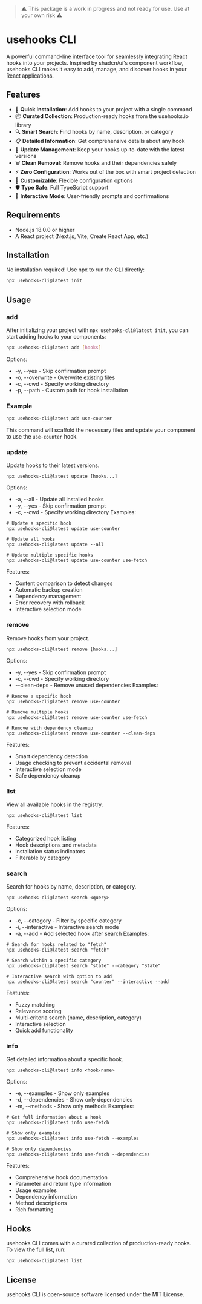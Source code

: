 > ⚠️ This package is a work in progress and not ready for use. Use at your own risk ⚠️

# usehooks CLI

A powerful command-line interface tool for seamlessly integrating React hooks into your projects. Inspired by shadcn/ui's component workflow, usehooks CLI makes it easy to add, manage, and discover hooks in your React applications.

## Features

- 🚀 **Quick Installation**: Add hooks to your project with a single command
- 📦 **Curated Collection**: Production-ready hooks from the usehooks.io library
- 🔍 **Smart Search**: Find hooks by name, description, or category
- 📋 **Detailed Information**: Get comprehensive details about any hook
- 🔄 **Update Management**: Keep your hooks up-to-date with the latest versions
- 🗑️ **Clean Removal**: Remove hooks and their dependencies safely
- ⚡️ **Zero Configuration**: Works out of the box with smart project detection
- 🎨 **Customizable**: Flexible configuration options
- 🛡️ **Type Safe**: Full TypeScript support
- 📱 **Interactive Mode**: User-friendly prompts and confirmations

## Requirements

- Node.js 18.0.0 or higher
- A React project (Next.js, Vite, Create React App, etc.)

## Installation

No installation required! Use npx to run the CLI directly:

```bash
npx usehooks-cli@latest init
```

## Usage

### add

After initializing your project with `npx usehooks-cli@latest init`, you can start adding hooks to your components:

```bash
npx usehooks-cli@latest add [hooks]
```

Options:

- -y, --yes - Skip confirmation prompt
- -o, --overwrite - Overwrite existing files
- -c, --cwd <cwd> - Specify working directory
- -p, --path <path> - Custom path for hook installation

### Example

```bash
npx usehooks-cli@latest add use-counter
```

This command will scaffold the necessary files and update your component to use the `use-counter` hook.

### update

Update hooks to their latest versions.

```
npx usehooks-cli@latest update [hooks...]
```

Options:

- -a, --all - Update all installed hooks
- -y, --yes - Skip confirmation prompt
- -c, --cwd <cwd> - Specify working directory
  Examples:

```
# Update a specific hook
npx usehooks-cli@latest update use-counter

# Update all hooks
npx usehooks-cli@latest update --all

# Update multiple specific hooks
npx usehooks-cli@latest update use-counter use-fetch
```

Features:

- Content comparison to detect changes
- Automatic backup creation
- Dependency management
- Error recovery with rollback
- Interactive selection mode

### remove

Remove hooks from your project.

```
npx usehooks-cli@latest remove [hooks...]
```

Options:

- -y, --yes - Skip confirmation prompt
- -c, --cwd <cwd> - Specify working directory
- --clean-deps - Remove unused dependencies
  Examples:

```
# Remove a specific hook
npx usehooks-cli@latest remove use-counter

# Remove multiple hooks
npx usehooks-cli@latest remove use-counter use-fetch

# Remove with dependency cleanup
npx usehooks-cli@latest remove use-counter --clean-deps
```

Features:

- Smart dependency detection
- Usage checking to prevent accidental removal
- Interactive selection mode
- Safe dependency cleanup

### list

View all available hooks in the registry.

```
npx usehooks-cli@latest list
```

Features:

- Categorized hook listing
- Hook descriptions and metadata
- Installation status indicators
- Filterable by category

### search

Search for hooks by name, description, or category.

```
npx usehooks-cli@latest search <query>
```

Options:

- -c, --category <category> - Filter by specific category
- -i, --interactive - Interactive search mode
- -a, --add - Add selected hook after search
  Examples:

```
# Search for hooks related to "fetch"
npx usehooks-cli@latest search "fetch"

# Search within a specific category
npx usehooks-cli@latest search "state" --category "State"

# Interactive search with option to add
npx usehooks-cli@latest search "counter" --interactive --add
```

Features:

- Fuzzy matching
- Relevance scoring
- Multi-criteria search (name, description, category)
- Interactive selection
- Quick add functionality

### info

Get detailed information about a specific hook.

```
npx usehooks-cli@latest info <hook-name>
```

Options:

- -e, --examples - Show only examples
- -d, --dependencies - Show only dependencies
- -m, --methods - Show only methods
  Examples:

```
# Get full information about a hook
npx usehooks-cli@latest info use-fetch

# Show only examples
npx usehooks-cli@latest info use-fetch --examples

# Show only dependencies
npx usehooks-cli@latest info use-fetch --dependencies
```

Features:

- Comprehensive hook documentation
- Parameter and return type information
- Usage examples
- Dependency information
- Method descriptions
- Rich formatting

## Hooks

usehooks CLI comes with a curated collection of production-ready hooks. To view the full list, run:

```bash
npx usehooks-cli@latest list
```

## License

usehooks CLI is open-source software licensed under the MIT License.
